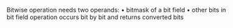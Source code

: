 Bitwise operation
needs two operands:
• bitmask of a bit field
• other bits in bit field
operation occurs bit by bit
and returns converted bits